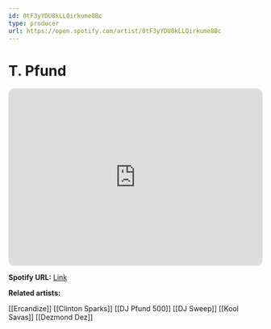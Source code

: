 ```yaml
---
id: 0tF3yYDU8kLLQirkume8Bc
type: producer
url: https://open.spotify.com/artist/0tF3yYDU8kLLQirkume8Bc
---
```

# T. Pfund

<iframe style="border-radius:12px" src="https://open.spotify.com/embed/artist/0tF3yYDU8kLLQirkume8Bc" width="100%" height="352" frameBorder="0" allowfullscreen="" allow="autoplay; clipboard-write; encrypted-media; fullscreen; picture-in-picture" loading="lazy"></iframe>

**Spotify URL:** [Link](https://open.spotify.com/artist/0tF3yYDU8kLLQirkume8Bc)

**Related artists:**

[[Ercandize]]
[[Clinton Sparks]]
[[DJ Pfund 500]]
[[DJ Sweep]]
[[Kool Savas]]
[[Dezmond Dez]]

